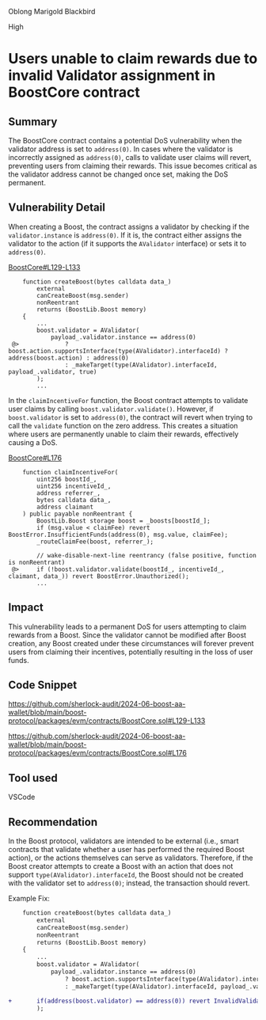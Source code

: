 Oblong Marigold Blackbird

High

# Users unable to claim rewards due to invalid Validator assignment in BoostCore contract

## Summary

The BoostCore contract contains a potential DoS vulnerability when the validator address is set to `address(0)`. In cases where the validator is incorrectly assigned as `address(0)`, calls to validate user claims will revert, preventing users from claiming their rewards. This issue becomes critical as the validator address cannot be changed once set, making the DoS permanent.

## Vulnerability Detail

When creating a Boost, the contract assigns a validator by checking if the `validator.instance` is `address(0)`. If it is, the contract either assigns the validator to the action (if it supports the `AValidator` interface) or sets it to `address(0)`.

[BoostCore#L129-L133](https://github.com/sherlock-audit/2024-06-boost-aa-wallet/blob/main/boost-protocol/packages/evm/contracts/BoostCore.sol#L129-L133)
```solidity
    function createBoost(bytes calldata data_)
        external
        canCreateBoost(msg.sender)
        nonReentrant
        returns (BoostLib.Boost memory)
    {
        ...
        boost.validator = AValidator(
            payload_.validator.instance == address(0)
 @>             ? boost.action.supportsInterface(type(AValidator).interfaceId) ? address(boost.action) : address(0)
                : _makeTarget(type(AValidator).interfaceId, payload_.validator, true)
        );
        ...
```

In the `claimIncentiveFor` function, the Boost contract attempts to validate user claims by calling `boost.validator.validate()`. However, if `boost.validator` is set to `address(0)`, the contract will revert when trying to call the `validate` function on the zero address. This creates a situation where users are permanently unable to claim their rewards, effectively causing a DoS.

[BoostCore#L176](https://github.com/sherlock-audit/2024-06-boost-aa-wallet/blob/main/boost-protocol/packages/evm/contracts/BoostCore.sol#L176)
```solidity
    function claimIncentiveFor(
        uint256 boostId_,
        uint256 incentiveId_,
        address referrer_,
        bytes calldata data_,
        address claimant
    ) public payable nonReentrant {
        BoostLib.Boost storage boost = _boosts[boostId_];
        if (msg.value < claimFee) revert BoostError.InsufficientFunds(address(0), msg.value, claimFee);
        _routeClaimFee(boost, referrer_);

        // wake-disable-next-line reentrancy (false positive, function is nonReentrant)
 @>     if (!boost.validator.validate(boostId_, incentiveId_, claimant, data_)) revert BoostError.Unauthorized();
        ...
```

## Impact

This vulnerability leads to a permanent DoS for users attempting to claim rewards from a Boost. Since the validator cannot be modified after Boost creation, any Boost created under these circumstances will forever prevent users from claiming their incentives, potentially resulting in the loss of user funds.

## Code Snippet

https://github.com/sherlock-audit/2024-06-boost-aa-wallet/blob/main/boost-protocol/packages/evm/contracts/BoostCore.sol#L129-L133

https://github.com/sherlock-audit/2024-06-boost-aa-wallet/blob/main/boost-protocol/packages/evm/contracts/BoostCore.sol#L176

## Tool used

VSCode

## Recommendation

In the Boost protocol, validators are intended to be external (i.e., smart contracts that validate whether a user has performed the required Boost action), or the actions themselves can serve as validators. Therefore, if the Boost creator attempts to create a Boost with an action that does not support `type(AValidator).interfaceId`, the Boost should not be created with the validator set to `address(0)`; instead, the transaction should revert.

Example Fix: 

```diff
    function createBoost(bytes calldata data_)
        external
        canCreateBoost(msg.sender)
        nonReentrant
        returns (BoostLib.Boost memory)
    {
        ...
        boost.validator = AValidator(
            payload_.validator.instance == address(0)
                ? boost.action.supportsInterface(type(AValidator).interfaceId) ? address(boost.action) : address(0)
                : _makeTarget(type(AValidator).interfaceId, payload_.validator, true)

+       if(address(boost.validator) == address(0)) revert InvalidValidatorParam();
        );
```